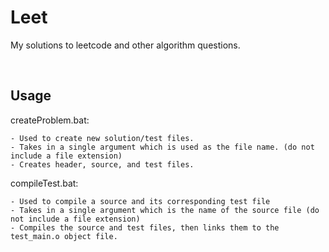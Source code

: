 # Leet
My solutions to leetcode and other algorithm questions.

<br>

## Usage

createProblem.bat:

    - Used to create new solution/test files.
    - Takes in a single argument which is used as the file name. (do not include a file extension)
    - Creates header, source, and test files.

compileTest.bat:

    - Used to compile a source and its corresponding test file
    - Takes in a single argument which is the name of the source file (do not include a file extension)
    - Compiles the source and test files, then links them to the test_main.o object file.
